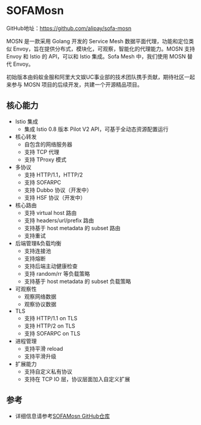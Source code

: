 # SOFAMosn

GitHub地址：https://github.com/alipay/sofa-mosn

MOSN 是一款采用 Golang 开发的 Service Mesh 数据平面代理，功能和定位类似 Envoy，旨在提供分布式，模块化，可观察，智能化的代理能力。MOSN 支持 Envoy 和 Istio 的 API，可以和 Istio 集成。Sofa Mesh 中，我们使用 MOSN 替代 Envoy。

初始版本由蚂蚁金服和阿里大文娱UC事业部的技术团队携手贡献，期待社区一起来参与 MOSN 项目的后续开发，共建一个开源精品项目。

## 核心能力

- Istio 集成
  - 集成 Istio 0.8 版本 Pilot V2 API，可基于全动态资源配置运行
- 核心转发
  - 自包含的网络服务器
  - 支持 TCP 代理
  - 支持 TProxy 模式
- 多协议
  - 支持 HTTP/1.1，HTTP/2
  - 支持 SOFARPC
  - 支持 Dubbo 协议（开发中）
  - 支持 HSF 协议（开发中）
- 核心路由
  - 支持 virtual host 路由
  - 支持 headers/url/prefix 路由
  - 支持基于 host metadata 的 subset 路由
  - 支持重试
- 后端管理&负载均衡
  - 支持连接池
  - 支持熔断
  - 支持后端主动健康检查
  - 支持 random/rr 等负载策略
  - 支持基于 host metadata 的 subset 负载策略
- 可观察性
  - 观察网络数据
  - 观察协议数据
- TLS
  - 支持 HTTP/1.1 on TLS
  - 支持 HTTP/2 on TLS
  - 支持 SOFARPC on TLS
- 进程管理
  - 支持平滑 reload
  - 支持平滑升级
- 扩展能力
  - 支持自定义私有协议
  - 支持在 TCP IO 层，协议层面加入自定义扩展

## 参考

- 详细信息请参考[SOFAMosn GitHub仓库](https://github.com/alipay/sofa-mosn)